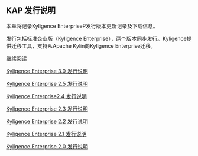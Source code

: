 ## KAP 发行说明

本章将记录Kyligence EnterpriseP发行版本更新记录及下载信息。

发行包括标准企业版（Kyligence Enterprise），两个版本同步发行。Kyligence提供迁移工具，支持从Apache Kylin向Kyligence Enterprise迁移。

继续阅读

[Kyligence Enterprise 3.0 发行说明](KAP_3_0_notes.cn.md)

[Kyligence Enterprise 2.5 发行说明](KAP_2_5_notes.cn.md)

[Kyligence Enterprise2.4 发行说明](KAP_2_4_notes.cn.md)

[Kyligence Enterprise 2.3 发行说明](KAP_2_3_notes.cn.md)

[Kyligence Enterprise 2.2 发行说明](KAP_2_2_notes.cn.md)

[Kyligence Enterprise 2.1 发行说明](KAP_2_1_notes.cn.md)

[Kyligence Enterprise 2.0 发行说明](KAP_2_0_notes.cn.md)

